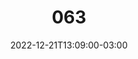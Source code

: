 ---
title: "063"
date: 2022-12-21T13:09:00-03:00
draft: false
autorias: ["Guilherme Vieira"]
plataformas: ["Python"]
descricao: "Sintetiza um áudio para cada valor da contagem. A partir de cada áudio é gerado um gráfico da amplitude do áudio em relação ao tempo."
autorias_url: ["https://guilhermevieira.info"]
url: "/formas/063"
---